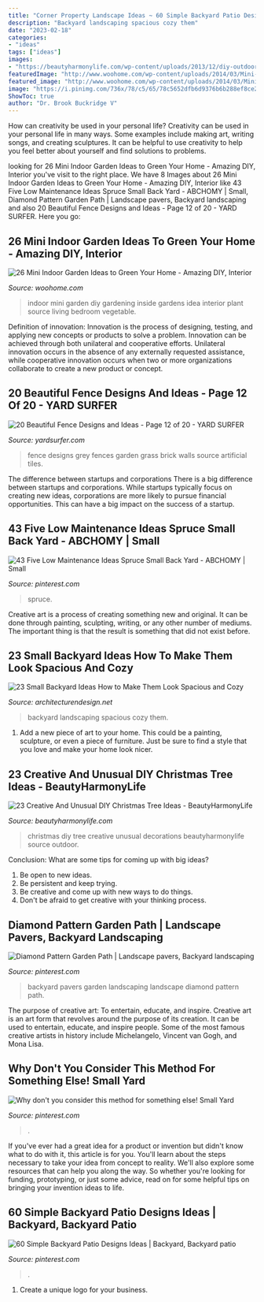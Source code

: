 ```yaml
---
title: "Corner Property Landscape Ideas ~ 60 Simple Backyard Patio Designs Ideas"
description: "Backyard landscaping spacious cozy them"
date: "2023-02-18"
categories:
- "ideas"
tags: ["ideas"]
images:
- "https://beautyharmonylife.com/wp-content/uploads/2013/12/diy-outdoor-christmas-decorations-ideas-800x1018.jpg"
featuredImage: "http://www.woohome.com/wp-content/uploads/2014/03/Mini-Indoor-Gardening-25.jpg"
featured_image: "http://www.woohome.com/wp-content/uploads/2014/03/Mini-Indoor-Gardening-25.jpg"
image: "https://i.pinimg.com/736x/78/c5/65/78c5652dfb6d9376b6b288ef8ce25141--backyard-garden-ideas-garden-paths.jpg"
ShowToc: true
author: "Dr. Brook Buckridge V"
---
```



How can creativity be used in your personal life?
Creativity can be used in your personal life in many ways. Some examples include making art, writing songs, and creating sculptures. It can be helpful to use creativity to help you feel better about yourself and find solutions to problems.

	

		
looking for 26 Mini Indoor Garden Ideas to Green Your Home - Amazing DIY, Interior you've visit to the right place. We have 8 Images about 26 Mini Indoor Garden Ideas to Green Your Home - Amazing DIY, Interior like 43 Five Low Maintenance Ideas Spruce Small Back Yard - ABCHOMY | Small, Diamond Pattern Garden Path | Landscape pavers, Backyard landscaping and also 20 Beautiful Fence Designs and Ideas - Page 12 of 20 - YARD SURFER. Here you go:
		
    
## 26 Mini Indoor Garden Ideas To Green Your Home - Amazing DIY, Interior

<img loading=lazy src="http://www.woohome.com/wp-content/uploads/2014/03/Mini-Indoor-Gardening-25.jpg" onerror="this.onerror=null;this.src='https://tse4.mm.bing.net/th?id=OIP.nZIcHyFdWDpxEEyhYzniHwHaPd&amp;pid=15.1';" alt="26 Mini Indoor Garden Ideas to Green Your Home - Amazing DIY, Interior">

_Source: woohome.com_

>indoor mini garden diy gardening inside gardens idea interior plant source living bedroom vegetable. 

	

Definition of innovation:
Innovation is the process of designing, testing, and applying new concepts or products to solve a problem. Innovation can be achieved through both unilateral and cooperative efforts. Unilateral innovation occurs in the absence of any externally requested assistance, while cooperative innovation occurs when two or more organizations collaborate to create a new product or concept.

    
## 20 Beautiful Fence Designs And Ideas - Page 12 Of 20 - YARD SURFER

<img loading=lazy src="http://yardsurfer.com/wp-content/uploads/2017/01/Fence-Designs-and-Ideas-12.jpg" onerror="this.onerror=null;this.src='https://tse2.mm.bing.net/th?id=OIP.tL3XiDAy2V2AW6QBwtH5UQHaKh&amp;pid=15.1';" alt="20 Beautiful Fence Designs and Ideas - Page 12 of 20 - YARD SURFER">

_Source: yardsurfer.com_

>fence designs grey fences garden grass brick walls source artificial tiles. 

	

The difference between startups and corporations
There is a big difference between startups and corporations. While startups typically focus on creating new ideas, corporations are more likely to pursue financial opportunities. This can have a big impact on the success of a startup.

    
## 43 Five Low Maintenance Ideas Spruce Small Back Yard - ABCHOMY | Small

<img loading=lazy src="https://i.pinimg.com/736x/63/50/f3/6350f3d051dcfc9038f03980228ff6d6.jpg" onerror="this.onerror=null;this.src='https://tse2.mm.bing.net/th?id=OIP.QsaxsBJClH10XU7AVOtwMQHaJ3&amp;pid=15.1';" alt="43 Five Low Maintenance Ideas Spruce Small Back Yard - ABCHOMY | Small">

_Source: pinterest.com_

>spruce. 

	

Creative art is a process of creating something new and original. It can be done through painting, sculpting, writing, or any other number of mediums. The important thing is that the result is something that did not exist before.

    
## 23 Small Backyard Ideas How To Make Them Look Spacious And Cozy

<img loading=lazy src="https://cdn.architecturendesign.net/wp-content/uploads/2014/09/Small-Backyard-Landscaping-Ideas-5.jpg" onerror="this.onerror=null;this.src='https://tse4.mm.bing.net/th?id=OIP.Q9FetoEXgL-X01uXRUfcAAHaJ4&amp;pid=15.1';" alt="23 Small Backyard Ideas How to Make Them Look Spacious and Cozy">

_Source: architecturendesign.net_

>backyard landscaping spacious cozy them. 

	

1. Add a new piece of art to your home. This could be a painting, sculpture, or even a piece of furniture. Just be sure to find a style that you love and make your home look nicer.

    
## 23 Creative And Unusual DIY Christmas Tree Ideas - BeautyHarmonyLife

<img loading=lazy src="https://beautyharmonylife.com/wp-content/uploads/2013/12/diy-outdoor-christmas-decorations-ideas-800x1018.jpg" onerror="this.onerror=null;this.src='https://tse2.mm.bing.net/th?id=OIP.GhywnWccVXi3EMhT8VFNhAHaJb&amp;pid=15.1';" alt="23 Creative And Unusual DIY Christmas Tree Ideas - BeautyHarmonyLife">

_Source: beautyharmonylife.com_

>christmas diy tree creative unusual decorations beautyharmonylife source outdoor. 

	

Conclusion: What are some tips for coming up with big ideas?
1. Be open to new ideas.
2. Be persistent and keep trying.
3. Be creative and come up with new ways to do things.
4. Don't be afraid to get creative with your thinking process.

    
## Diamond Pattern Garden Path | Landscape Pavers, Backyard Landscaping

<img loading=lazy src="https://i.pinimg.com/736x/78/c5/65/78c5652dfb6d9376b6b288ef8ce25141--backyard-garden-ideas-garden-paths.jpg" onerror="this.onerror=null;this.src='https://tse2.mm.bing.net/th?id=OIP.oN6DQMzT4fl2M49aCQ3HQAAAAA&amp;pid=15.1';" alt="Diamond Pattern Garden Path | Landscape pavers, Backyard landscaping">

_Source: pinterest.com_

>backyard pavers garden landscaping landscape diamond pattern path. 

	

The purpose of creative art: To entertain, educate, and inspire.
Creative art is an art form that revolves around the purpose of its creation. It can be used to entertain, educate, and inspire people. Some of the most famous creative artists in history include Michelangelo, Vincent van Gogh, and Mona Lisa.

    
## Why Don&#039;t You Consider This Method For Something Else! Small Yard

<img loading=lazy src="https://i.pinimg.com/736x/98/37/f3/9837f3788cd8e49433b24af6936de0fc.jpg" onerror="this.onerror=null;this.src='https://tse4.mm.bing.net/th?id=OIP.SN7a_W09zSwfOOUel8Pu7QHaJ3&amp;pid=15.1';" alt="Why don&#039;t you consider this method for something else! Small Yard">

_Source: pinterest.com_

>. 

	

If you've ever had a great idea for a product or invention but didn't know what to do with it, this article is for you. You'll learn about the steps necessary to take your idea from concept to reality. We'll also explore some resources that can help you along the way. So whether you're looking for funding, prototyping, or just some advice, read on for some helpful tips on bringing your invention ideas to life.

    
## 60 Simple Backyard Patio Designs Ideas | Backyard, Backyard Patio

<img loading=lazy src="https://i.pinimg.com/736x/34/d1/f5/34d1f5e7ff490013e94e8a74024ddea7.jpg" onerror="this.onerror=null;this.src='https://tse2.mm.bing.net/th?id=OIP.B7BUcLCp-xaBQ4vI92-TxQHaL-&amp;pid=15.1';" alt="60 Simple Backyard Patio Designs Ideas | Backyard, Backyard patio">

_Source: pinterest.com_

>. 

	

1. Create a unique logo for your business.

